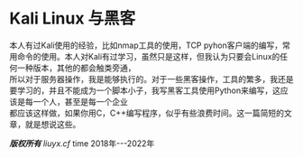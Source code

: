 # Kali Linux 与黑客
  本人有过Kali使用的经验，比如nmap工具的使用，TCP pyhon客户端的编写，常用命令的使用。本人对Kali有过学习，虽然只是这样，但我认为只要会Linux的任何一种版本，其他的都会触类旁通，   
  所以对于服务器操作，我是能够执行的。对于一些黑客操作，工具的繁多，我还是要学习的，并且不能成为一个脚本小子，我写黑客工具使用Python来编写，这应该是每一个人，甚至是每一个企业   
  都应该这样做，如果你用C，C++编写程序，似乎有些浪费时间。这一篇简短的文章，就是想说这些。
  
  ***版权所有*** *liuyx.cf* time 2018年---2022年
